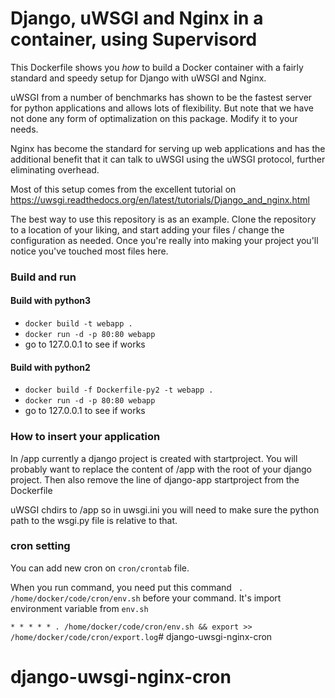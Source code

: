 # Django, uWSGI and Nginx in a container, using Supervisord

This Dockerfile shows you *how* to build a Docker container with a fairly standard
and speedy setup for Django with uWSGI and Nginx.

uWSGI from a number of benchmarks has shown to be the fastest server 
for python applications and allows lots of flexibility. But note that we have
not done any form of optimalization on this package. Modify it to your needs.

Nginx has become the standard for serving up web applications and has the 
additional benefit that it can talk to uWSGI using the uWSGI protocol, further
eliminating overhead. 

Most of this setup comes from the excellent tutorial on 
https://uwsgi.readthedocs.org/en/latest/tutorials/Django_and_nginx.html

The best way to use this repository is as an example. Clone the repository to 
a location of your liking, and start adding your files / change the configuration 
as needed. Once you're really into making your project you'll notice you've 
touched most files here.

### Build and run
#### Build with python3
* `docker build -t webapp .`
* `docker run -d -p 80:80 webapp`
* go to 127.0.0.1 to see if works

#### Build with python2
* `docker build -f Dockerfile-py2 -t webapp .`
* `docker run -d -p 80:80 webapp`
* go to 127.0.0.1 to see if works

### How to insert your application

In /app currently a django project is created with startproject. You will
probably want to replace the content of /app with the root of your django
project. Then also remove the line of django-app startproject from the 
Dockerfile

uWSGI chdirs to /app so in uwsgi.ini you will need to make sure the python path
to the wsgi.py file is relative to that.


### cron setting

You can add new cron on `cron/crontab` file.

When you run command, you need put this command ` . /home/docker/code/cron/env.sh` before your command.  It's import environment variable from `env.sh`

```* * * * * . /home/docker/code/cron/env.sh && export >> /home/docker/code/cron/export.log```# django-uwsgi-nginx-cron
# django-uwsgi-nginx-cron
